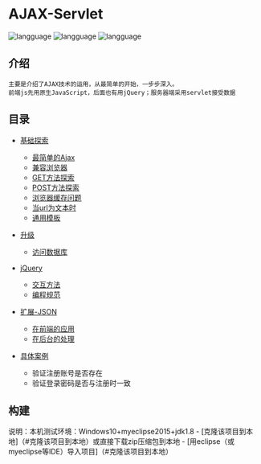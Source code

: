 
# AJAX-Servlet
![langguage](https://img.shields.io/badge/language-java-green.svg)
![langguage](https://img.shields.io/badge/language-AJAX-green.svg)
![langguage](https://img.shields.io/badge/language-HTML-green.svg)

## 介绍
    主要是介绍了AJAX技术的运用，从最简单的开始，一步步深入。
    前端js先用原生JavaScript，后面也有用jQuery；服务器端采用servlet接受数据

## 目录

- [基础探索](#java)
    - [最简单的Ajax](1.最简单的ajax.md)
    - [兼容浏览器](#兼容浏览器)
    - [GET方法探索](#GET方法探索)
    - [POST方法探索](#POST方法探索)
    - [浏览器缓存问题](#浏览器缓存问题)
    - [当url为文本时](#当url为文本时)
    - [通用模板](#通用模板)

- [升级](#升级)
    - [访问数据库](#访问数据库)
 - [jQuery](#jQuery)
    - [交互方法](#交互方法)
    - [编程规范](#编程规范)
 - [扩展-JSON](#扩展-JSON)
    - [在前端的应用](#在前端的应用)
    - [在后台的处理](#在后台的处理)
- [具体案例](#具体案例)
    - 验证注册账号是否存在
    - 验证登录密码是否与注册时一致


## 构建
说明：本机测试环境：Windows10+myeclipse2015+jdk1.8
    - [克隆该项目到本地]（#克隆该项目到本地）或直接下载zip压缩包到本地
    - [用eclipse（或myeclipse等IDE）导入项目]（#克隆该项目到本地）
